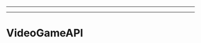 ------------------------
----------------------------------------------------------------------------------------------------
# VideoGameAPI
